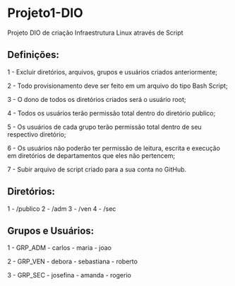 # Projeto1-DIO
Projeto DIO de criação Infraestrutura Linux através de Script

## Definições:

 1 - Excluir diretórios, arquivos, grupos e usuários criados anteriormente;
 
 2 - Todo provisionamento deve ser feito em um arquivo do tipo Bash Script;
 
 3 - O dono de todos os diretórios criados será o usuário root;
 
 4 - Todos os usuários terão permissão total dentro do diretório publico;
 
 5 - Os usuários de cada grupo terão permissão total dentro de seu respectivo diretório;
 
 6 - Os usuários não poderão ter permissão de leitura, escrita e execução em diretórios de departamentos que eles não pertencem;
 
 7 - Subir arquivo de script criado para a sua conta no GitHub.

## Diretórios:

 1 - /publico
 2 - /adm
 3 - /ven
 4 - /sec
 
## Grupos e Usuários:

 1 - GRP_ADM 
    - carlos
    - maria
    - joao
 
 2 - GRP_VEN
    - debora 
    - sebastiana 
    - roberto
 
 3 - GRP_SEC
    - josefina 
    - amanda 
    - rogerio
